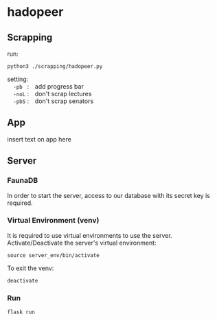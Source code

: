 # hadopeer

## Scrapping
run:
```shell
python3 ./scrapping/hadopeer.py
```
setting:\
&emsp;`-pb ` :&emsp;add progress bar\
&emsp;`-noL` :&emsp;don't scrap lectures\
&emsp;`-pbS` :&emsp;don't scrap senators

## App

insert text on app here

## Server
 
### FaunaDB

In order to start the server, access to our database with its secret key is required.

### Virtual Environment (venv)

It is required to use virtual environments to use the server.\
Activate/Deactivate the server's virtual environment:

```shell
source server_env/bin/activate
```

To exit the venv:
```shell
deactivate
```

### Run

```shell
flask run
```